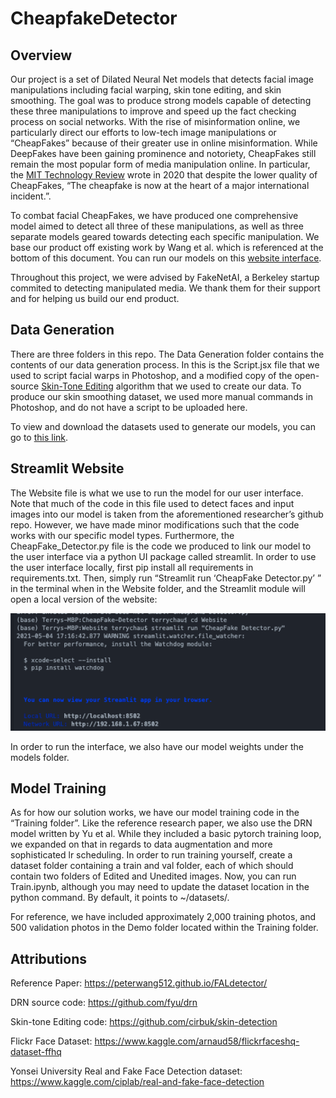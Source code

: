 # CheapfakeDetector

## Overview
Our project is a set of Dilated Neural Net models that detects facial image manipulations including facial warping, skin tone editing, and skin smoothing. The goal was to produce strong models capable of detecting these three manipulations to improve and speed up the fact checking process on social networks. With the rise of misinformation online, we particularly direct our efforts to low-tech image manipulations or “CheapFakes” because of their greater use in online misinformation. While DeepFakes have been gaining prominence and notoriety, CheapFakes still remain the most popular form of media manipulation online. In particular, the [MIT Technology Review](https://www.technologyreview.com/2020/12/22/1015442/cheapfakes-more-political-damage-2020-election-than-deepfakes/) wrote in 2020 that despite the lower quality of CheapFakes,  “The cheapfake is now at the heart of a major international incident.”. 

To combat facial CheapFakes, we have produced one comprehensive model aimed to detect all three of these manipulations, as well as three separate models geared towards detecting each specific manipulation. We base our product off existing work by Wang et al. which is referenced at the bottom of this document.
You can run our models on this [website interface](http://18.237.199.72:8501/).

Throughout this project, we were advised by FakeNetAI, a Berkeley startup commited to detecting manipulated media. We thank them for their support and for helping us build our end product.

## Data Generation
There are three folders in this repo. The Data Generation folder contains the contents of our data generation process. In this is the Script.jsx file that we used to script facial warps in Photoshop, and a modified copy of the open-source [Skin-Tone Editing](https://github.com/cirbuk/skin-detection) algorithm that we used to create our data. To produce our skin smoothing dataset, we used more manual commands in Photoshop, and do not have a script to be uploaded here.

To view and download the datasets used to generate our models, you can go to [this link](https://drive.google.com/drive/folders/16XFXg5zk1uCbFNFn_5ezA4iCaLVkRvm3?usp=sharing). 

## Streamlit Website
The Website file is what we use to run the model for our user interface. Note that much of the code in this file used to detect faces and input images into our model is taken from the aforementioned researcher’s github repo. However, we have made minor modifications such that the code works with our specific model types. Furthermore, the CheapFake_Detector.py file is the code we produced to link our model to the user interface via a python UI package called streamlit. 
In order to use the user interface locally, first pip install all requirements in requirements.txt. Then, simply run “Streamlit run ‘CheapFake Detector.py’ ”  in the terminal when in the Website folder, and the Streamlit module will open a local version of the website: 

<img src="https://raw.githubusercontent.com/Terrychau541/CheapFake-Detector/main/streamlitcli.png" alt="Streamlit CLI" width="600"/>

In order to run the interface, we also have our model weights under the models folder. 

## Model Training
As for how our solution works, we have our model training code in the “Training folder”. Like the reference research paper, we also use the DRN model written by Yu et al. While they included a basic pytorch training loop, we expanded on that in regards to data augmentation and more sophisticated lr scheduling. In order to run training yourself, create a dataset folder containing a train and val folder, each of which should contain two folders of Edited and Unedited images. Now, you can run Train.ipynb, although you may need to update the dataset location in the python command. By default, it points to ~/datasets/.

For reference, we have included approximately 2,000 training photos, and 500 validation photos in the Demo folder located within the Training folder. 

## Attributions
Reference Paper: https://peterwang512.github.io/FALdetector/ 

DRN source code: https://github.com/fyu/drn

Skin-tone Editing code: https://github.com/cirbuk/skin-detection

Flickr Face Dataset: https://www.kaggle.com/arnaud58/flickrfaceshq-dataset-ffhq

Yonsei University Real and Fake Face Detection dataset: https://www.kaggle.com/ciplab/real-and-fake-face-detection
